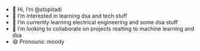 - 👋 Hi, I’m @stopitadi
- 👀 I’m interested in learning dsa and tech stuff
- 🌱 I’m currently learning electrical engineering and some dsa stuff
- 💞️ I’m looking to collaborate on projects realting to machine learning and dsa
- 😄 Pronouns: moody 

<!---
stopitadi/stopitadi is a ✨ special ✨ repository because its `README.md` (this file) appears on your GitHub profile.
You can click the Preview link to take a look at your changes.
--->
